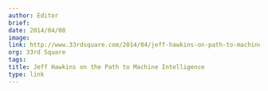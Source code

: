 ```yaml
---
author: Editor
brief:
date: 2014/04/08
image:
link: http://www.33rdsquare.com/2014/04/jeff-hawkins-on-path-to-machine.html
org: 33rd Square
tags:
title: Jeff Hawkins on the Path to Machine Intelligence
type: link
---
```

